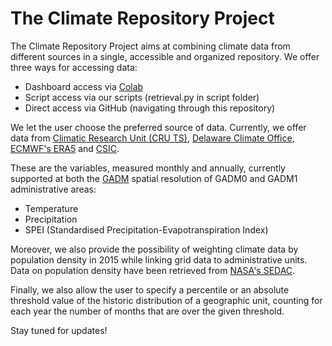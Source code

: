# The Climate Repository Project

The Climate Repository Project aims at combining climate data from different sources in a single, accessible and organized repository. We offer three ways for accessing data:
- Dashboard access via [Colab](https://colab.research.google.com/drive/15bUqv40_06nZJp3Js4b0muO8vMzJbOO_?usp=sharing)
- Script access via our scripts (retrieval.py in script folder)
- Direct access via GitHub (navigating through this repository)

We let the user choose the preferred source of data. Currently, we offer data from [Climatic Research Unit (CRU TS)](https://www.uea.ac.uk/groups-and-centres/climatic-research-unit), [Delaware Climate Office](https://climate.udel.edu/), [ECMWF's ERA5](https://www.ecmwf.int/) and [CSIC](https://spei.csic.es/index.html). 

These are the variables, measured monthly and annually, currently supported at both the [GADM](https://gadm.org/) spatial resolution of GADM0 and GADM1 administrative areas:
- Temperature
- Precipitation
- SPEI (Standardised Precipitation-Evapotranspiration Index)

Moreover, we also provide the possibility of weighting climate data by population density in 2015 while linking grid data to administrative units. Data on population density have been retrieved from [NASA's SEDAC](https://sedac.ciesin.columbia.edu/data/set/gpw-v4-population-density-rev11). 

Finally, we also allow the user to specify a percentile or an absolute threshold value of the historic distribution of a geographic unit, counting for each year the number of months that are over the given threshold.

Stay tuned for updates!
